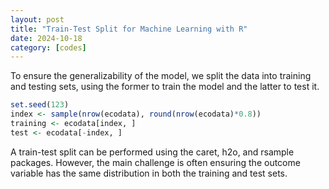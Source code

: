 ```yaml
---
layout: post
title: "Train-Test Split for Machine Learning with R"
date: 2024-10-18
category: [codes] 
---
```


To ensure the generalizability of the model, we split the data into training and testing sets, using the former to train the model and the latter to test it.  

```r  
set.seed(123)  
index <- sample(nrow(ecodata), round(nrow(ecodata)*0.8))  
training <- ecodata[index, ]  
test <- ecodata[-index, ]  
```
A train-test split can be performed using the caret, h2o, and rsample packages. However, the main challenge is often ensuring the outcome variable has the same distribution in both the training and test sets.


